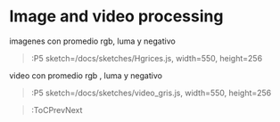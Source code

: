 # Image and video processing

imagenes con promedio rgb, luma y negativo

> :P5 sketch=/docs/sketches/Hgrices.js, width=550, height=256

video con promedio rgb , luma y negativo

> :P5 sketch=/docs/sketches/video_gris.js, width=550, height=256

> :ToCPrevNext